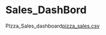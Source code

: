 # Sales_DashBord
PIzza_Sales_dashboard[pizza_sales.csv](https://github.com/user-attachments/files/20373868/pizza_sales.csv)
